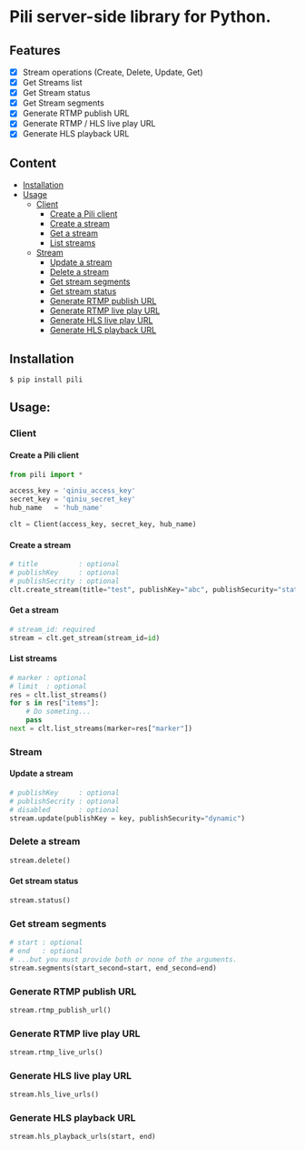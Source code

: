 # Pili server-side library for Python.

## Features

- [x] Stream operations (Create, Delete, Update, Get)
- [x] Get Streams list
- [x] Get Stream status
- [x] Get Stream segments
- [x] Generate RTMP publish URL
- [x] Generate RTMP / HLS live play URL
- [x] Generate HLS playback URL

## Content

- [Installation](#Installation)
- [Usage](#Usage)
    - [Client](#Client)
        - [Create a Pili client](#Create-a-Pili-client)
        - [Create a stream](#Create-a-stream)
        - [Get a stream](#Get-a-stream)
        - [List streams](#List-streams)
    - [Stream](#Stream)
        - [Update a stream](#Update-a-stream)
        - [Delete a stream](#Delete-a-stream)
        - [Get stream segments](#Get-stream-segments)
        - [Get stream status](#Get-stream-status)
        - [Generate RTMP publish URL](#Generate-RTMP-publish-URL)
        - [Generate RTMP live play URL](#Generate-RTMP-live-play-URL)
        - [Generate HLS live play URL](#Generate-HLS-live-play-URL)
        - [Generate HLS playback URL](#Generate-HLS-playback-URL)

## Installation

```
$ pip install pili
```

## Usage:

### Client

#### Create a Pili client

```python
from pili import *

access_key = 'qiniu_access_key' 
secret_key = 'qiniu_secret_key'
hub_name   = 'hub_name'

clt = Client(access_key, secret_key, hub_name)
```

#### Create a stream

```python
# title          : optional
# publishKey     : optional
# publishSecrity : optional
clt.create_stream(title="test", publishKey="abc", publishSecurity="static")
```

#### Get a stream

```python
# stream_id: required
stream = clt.get_stream(stream_id=id)
```

#### List streams
```python
# marker : optional
# limit  : optional
res = clt.list_streams()
for s in res["items"]:
    # Do someting...
    pass
next = clt.list_streams(marker=res["marker"])
```

### Stream

#### Update a stream
```python
# publishKey     : optional
# publishSecrity : optional
# disabled       : optional
stream.update(publishKey = key, publishSecurity="dynamic")
```

### Delete a stream
```python
stream.delete()
```

#### Get stream status
```python
stream.status()
```

### Get stream segments
```python
# start : optional
# end   : optional
# ...but you must provide both or none of the arguments.
stream.segments(start_second=start, end_second=end)
```

### Generate RTMP publish URL
```python
stream.rtmp_publish_url()
```

### Generate RTMP live play URL
```python
stream.rtmp_live_urls()
```

### Generate HLS live play URL
```python
stream.hls_live_urls()
```
    
### Generate HLS playback URL

```python
stream.hls_playback_urls(start, end)
```

